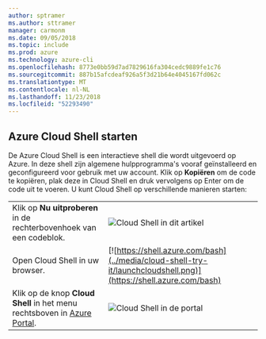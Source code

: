 ```yaml
---
author: sptramer
ms.author: sttramer
manager: carmonm
ms.date: 09/05/2018
ms.topic: include
ms.prod: azure
ms.technology: azure-cli
ms.openlocfilehash: 8773e0bb59d7ad7829616fa304cedc9889fe1c76
ms.sourcegitcommit: 887b15afcdeaf926a5f3d21b64e4045167fd062c
ms.translationtype: MT
ms.contentlocale: nl-NL
ms.lasthandoff: 11/23/2018
ms.locfileid: "52293490"
---
```

## <a name="launch-azure-cloud-shell"></a>Azure Cloud Shell starten

De Azure Cloud Shell is een interactieve shell die wordt uitgevoerd op Azure. In deze shell zijn algemene hulpprogramma's vooraf geïnstalleerd en geconfigureerd voor gebruik met uw account. Klik op **Kopiëren** om de code te kopiëren, plak deze in Cloud Shell en druk vervolgens op Enter om de code uit te voeren.  U kunt Cloud Shell op verschillende manieren starten:

|   | |
|-----------------------------------------------|---|
| Klik op **Nu uitproberen** in de rechterbovenhoek van een codeblok. | ![Cloud Shell in dit artikel](../media/cloud-shell-try-it/cli-try-it.png) |
| Open Cloud Shell in uw browser. | [![https://shell.azure.com/bash](../media/cloud-shell-try-it/launchcloudshell.png)](https://shell.azure.com/bash) |
| Klik op de knop **Cloud Shell** in het menu rechtsboven in [Azure Portal](https://portal.azure.com). | ![Cloud Shell in de portal](../media/cloud-shell-try-it/cloud-shell-menu.png) |
